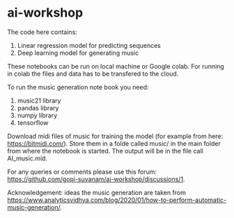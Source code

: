 # ai-workshop

The code here contains:
1. Linear regression model for predicting sequences
2. Deep learning model for generating music

These notebooks can be run on local machine or Google colab. For running in colab the files and data has to be transfered to the cloud. 

To run the music generation note book you need:
1. music21 library
2. pandas library
3. numpy library
4. tensorflow

Download midi files of music for training the model (for example from here: https://bitmidi.com/). Store them in a folde called music/ in the main folder from where the notebook is started.
The output will be in the file call AI_music.mid.

For any queries or comments please use this forum: https://github.com/gopi-suvanam/ai-workshop/discussions/1.

Acknowledgement: ideas the music generation are taken from https://www.analyticsvidhya.com/blog/2020/01/how-to-perform-automatic-music-generation/.

